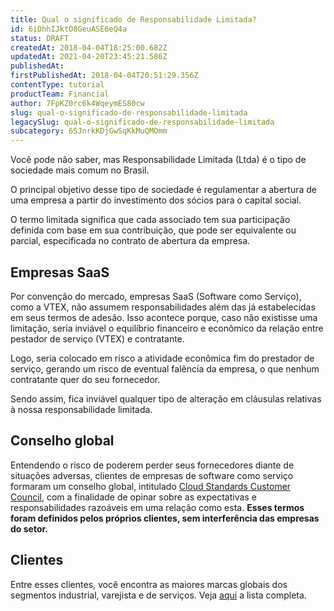 ```yaml
---
title: Qual o significado de Responsabilidade Limitada?
id: 6iDhhIJktO8GeuASE6eQ4a
status: DRAFT
createdAt: 2018-04-04T18:25:00.682Z
updatedAt: 2021-04-20T23:45:21.586Z
publishedAt: 
firstPublishedAt: 2018-04-04T20:51:29.356Z
contentType: tutorial
productTeam: Financial
author: 7FpKZ0rc6k4WqeymES80cw
slug: qual-o-significado-de-responsabilidade-limitada
legacySlug: qual-o-significado-de-responsabilidade-limitada
subcategory: 6SJnrkKDjGwSqKkMuQMOmm
---
```


Você pode não saber, mas Responsabilidade Limitada (Ltda) é o tipo de sociedade mais comum no Brasil.

O principal objetivo desse tipo de sociedade é regulamentar a abertura de uma empresa a partir do investimento dos sócios para o capital social.

O termo limitada significa que cada associado tem sua participação definida com base em sua contribuição, que pode ser equivalente ou parcial, especificada no contrato de abertura da empresa.

## Empresas SaaS

Por convenção do mercado, empresas SaaS (Software como Serviço), como a VTEX, não assumem  responsabilidades além das já estabelecidas em seus termos de adesão. Isso acontece porque, caso não existisse uma limitação, seria inviável o equilíbrio financeiro e econômico da relação entre pestador de serviço (VTEX) e contratante. 

Logo, seria colocado em risco a atividade econômica fim do prestador de serviço, gerando um risco de eventual falência da empresa, o que nenhum contratante quer do seu fornecedor.

Sendo assim, fica inviável qualquer tipo de alteração em cláusulas relativas à nossa responsabilidade limitada.

## Conselho global

Entendendo o risco de poderem perder seus fornecedores diante de situações adversas, clientes de empresas de software como serviço formaram um conselho global, intitulado [Cloud Standards Customer Council](http://www.cloud-council.org/deliverables/public-cloud-service-agreements-what-to-expect-and-what-to-negotiate.htm), com a finalidade de opinar sobre as expectativas e responsabilidades razoáveis em uma relação como esta. __Esses termos foram definidos pelos próprios clientes, sem interferência das empresas do setor.__

## Clientes 

Entre esses clientes, você encontra as maiores marcas globais dos segmentos industrial, varejista e de serviços. Veja [aqui](http://www.cloud-council.org/member-list.htm) a lista completa.
